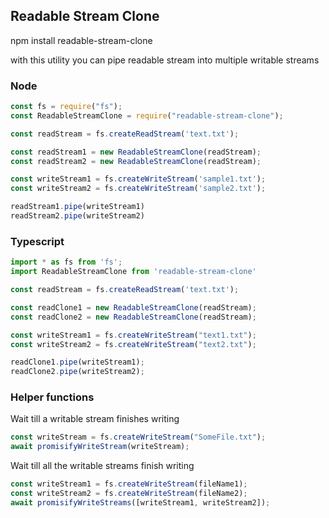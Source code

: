 ## Readable Stream Clone

npm install readable-stream-clone

with this utility you can pipe readable stream into multiple writable streams

### Node
```js
const fs = require("fs");
const ReadableStreamClone = require("readable-stream-clone");

const readStream = fs.createReadStream('text.txt');

const readStream1 = new ReadableStreamClone(readStream);
const readStream2 = new ReadableStreamClone(readStream);

const writeStream1 = fs.createWriteStream('sample1.txt');
const writeStream2 = fs.createWriteStream('sample2.txt');

readStream1.pipe(writeStream1)
readStream2.pipe(writeStream2)
```

### Typescript
```ts
import * as fs from 'fs';
import ReadableStreamClone from 'readable-stream-clone'

const readStream = fs.createReadStream('text.txt');

const readClone1 = new ReadableStreamClone(readStream);
const readClone2 = new ReadableStreamClone(readStream);

const writeStream1 = fs.createWriteStream("text1.txt");
const writeStream2 = fs.createWriteStream("text2.txt");

readClone1.pipe(writeStream1);
readClone2.pipe(writeStream2);
```

### Helper functions
Wait till a writable stream finishes writing
```ts
const writeStream = fs.createWriteStream("SomeFile.txt");
await promisifyWriteStream(writeStream);
```

Wait till all the writable streams finish writing
```ts
const writeStream1 = fs.createWriteStream(fileName1);
const writeStream2 = fs.createWriteStream(fileName2);
await promisifyWriteStreams([writeStream1, writeStream2]);
```